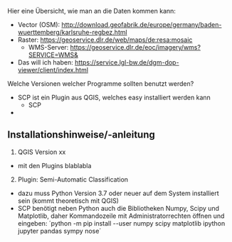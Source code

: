 Hier eine Übersicht, wie man an die Daten kommen kann:

- Vector (OSM): http://download.geofabrik.de/europe/germany/baden-wuerttemberg/karlsruhe-regbez.html
- Raster: https://geoservice.dlr.de/web/maps/de:resa:mosaic
  - WMS-Server: https://geoservice.dlr.de/eoc/imagery/wms?SERVICE=WMS&
- Das will ich haben: https://service.lgl-bw.de/dgm-dop-viewer/client/index.html

Welche Versionen welcher Programme sollten benutzt werden?
- SCP ist ein Plugin aus QGIS, welches easy installiert werden kann
  - SCP 
- 

## Installationshinweise/-anleitung
1. QGIS Version xx 
  - mit den Plugins blablabla
2. Plugin: Semi-Automatic Classification
  - dazu muss Python Version 3.7 oder neuer auf dem System installiert sein (kommt theoretisch mit QGIS)
  - SCP benötigt neben Python auch die Bibliotheken Numpy, Scipy und Matplotlib, daher Kommandozeile mit Administratorrechten öffnen und eingeben: ´python -m pip install --user numpy scipy matplotlib ipython jupyter pandas sympy nose´
